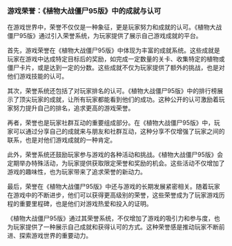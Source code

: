 ### 游戏荣誉：《植物大战僵尸95版》中的成就与认可

在游戏世界中，荣誉不仅仅是一种象征，更是玩家努力和成就的认可。《植物大战僵尸95版》通过引入荣誉系统，为玩家提供了展示自己游戏成就的平台。

首先，游戏荣誉在《植物大战僵尸95版》中体现为丰富的成就系统。这些成就是玩家在游戏中达成特定目标后的奖励，如完成一定数量的关卡、收集特定的植物或僵尸卡片，或是达到一定的分数。这些成就不仅为玩家提供了额外的挑战，也是对他们游戏技能的认可。

其次，荣誉系统还包括了对玩家排名的认可。《植物大战僵尸95版》中的排行榜展示了顶尖玩家的成就，让所有玩家都能看到他们的成功。这种公开的认可激励着玩家努力提升自己的排名，追求更高的游戏荣誉。

再者，荣誉也是玩家社群互动的重要组成部分。在《植物大战僵尸95版》中，玩家可以通过分享自己的成就来与朋友和社群互动，这种分享不仅增强了玩家之间的联系，也是对他们游戏成就的一种肯定。

此外，荣誉系统还鼓励玩家参与游戏的各种活动和挑战。《植物大战僵尸95版》会定期举办特殊活动，为玩家提供获取限定荣誉和奖励的机会。这些活动不仅增加了游戏的趣味性，也为玩家带来了追求荣誉的新动力。

最后，荣誉在《植物大战僵尸95版》中还与游戏的长期发展紧密相关。随着玩家在游戏中的不断进步，他们可以获得更高级别的荣誉，这些荣誉成为了玩家游戏历程的重要里程碑，也是他们对游戏热爱和投入的证明。

《植物大战僵尸95版》通过其荣誉系统，不仅增加了游戏的吸引力和参与度，也为玩家提供了一种展示自己成就和获得认可的方式。这种荣誉感是推动玩家不断前进、探索游戏世界的重要动力。